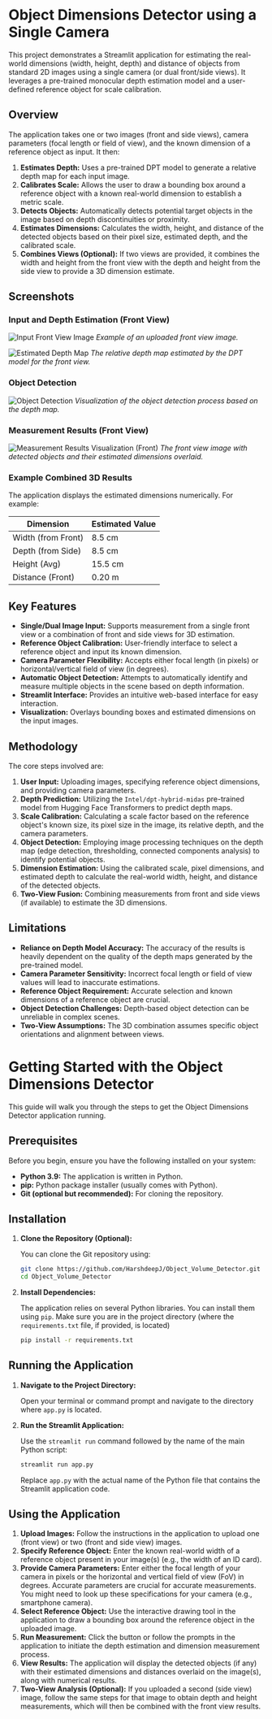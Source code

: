 # Object Dimensions Detector using a Single Camera

This project demonstrates a Streamlit application for estimating the real-world dimensions (width, height, depth) and distance of objects from standard 2D images using a single camera (or dual front/side views). It leverages a pre-trained monocular depth estimation model and a user-defined reference object for scale calibration.

## Overview

The application takes one or two images (front and side views), camera parameters (focal length or field of view), and the known dimension of a reference object as input. It then:

1.  **Estimates Depth:** Uses a pre-trained DPT model to generate a relative depth map for each input image.
2.  **Calibrates Scale:** Allows the user to draw a bounding box around a reference object with a known real-world dimension to establish a metric scale.
3.  **Detects Objects:** Automatically detects potential target objects in the image based on depth discontinuities or proximity.
4.  **Estimates Dimensions:** Calculates the width, height, and distance of the detected objects based on their pixel size, estimated depth, and the calibrated scale.
5.  **Combines Views (Optional):** If two views are provided, it combines the width and height from the front view with the depth and height from the side view to provide a 3D dimension estimate.

## Screenshots

### Input and Depth Estimation (Front View)

![Input Front View Image](images/PXL_20250418_052835918.jpg)
*Example of an uploaded front view image.*

![Estimated Depth Map](images/depth_analysis_image_1.png)
*The relative depth map estimated by the DPT model for the front view.*

### Object Detection

![Object Detection](images/depth_detection_debug.png)
*Visualization of the object detection process based on the depth map.*

### Measurement Results (Front View)

![Measurement Results Visualization (Front)](images/objects_with_dimensions_filtered.jpg)
*The front view image with detected objects and their estimated dimensions overlaid.*

### Example Combined 3D Results

The application displays the estimated dimensions numerically. For example:

| Dimension          | Estimated Value |
| ------------------ | --------------- |
| Width (from Front) | 8.5 cm          |
| Depth (from Side)  | 8.5 cm          |
| Height (Avg)       | 15.5 cm         |
| Distance (Front)   | 0.20 m          |

## Key Features

* **Single/Dual Image Input:** Supports measurement from a single front view or a combination of front and side views for 3D estimation.
* **Reference Object Calibration:** User-friendly interface to select a reference object and input its known dimension.
* **Camera Parameter Flexibility:** Accepts either focal length (in pixels) or horizontal/vertical field of view (in degrees).
* **Automatic Object Detection:** Attempts to automatically identify and measure multiple objects in the scene based on depth information.
* **Streamlit Interface:** Provides an intuitive web-based interface for easy interaction.
* **Visualization:** Overlays bounding boxes and estimated dimensions on the input images.

## Methodology

The core steps involved are:

1.  **User Input:** Uploading images, specifying reference object dimensions, and providing camera parameters.
2.  **Depth Prediction:** Utilizing the `Intel/dpt-hybrid-midas` pre-trained model from Hugging Face Transformers to predict depth maps.
3.  **Scale Calibration:** Calculating a scale factor based on the reference object's known size, its pixel size in the image, its relative depth, and the camera parameters.
4.  **Object Detection:** Employing image processing techniques on the depth map (edge detection, thresholding, connected components analysis) to identify potential objects.
5.  **Dimension Estimation:** Using the calibrated scale, pixel dimensions, and estimated depth to calculate the real-world width, height, and distance of the detected objects.
6.  **Two-View Fusion:** Combining measurements from front and side views (if available) to estimate the 3D dimensions.

## Limitations

* **Reliance on Depth Model Accuracy:** The accuracy of the results is heavily dependent on the quality of the depth maps generated by the pre-trained model.
* **Camera Parameter Sensitivity:** Incorrect focal length or field of view values will lead to inaccurate estimations.
* **Reference Object Requirement:** Accurate selection and known dimensions of a reference object are crucial.
* **Object Detection Challenges:** Depth-based object detection can be unreliable in complex scenes.
* **Two-View Assumptions:** The 3D combination assumes specific object orientations and alignment between views.

# Getting Started with the Object Dimensions Detector

This guide will walk you through the steps to get the Object Dimensions Detector application running.

## Prerequisites

Before you begin, ensure you have the following installed on your system:

* **Python 3.9:** The application is written in Python.
* **pip:** Python package installer (usually comes with Python).
* **Git (optional but recommended):** For cloning the repository.

## Installation

1.  **Clone the Repository (Optional):**

    You can clone the Git repository using:

    ```bash
    git clone https://github.com/HarshdeepJ/Object_Volume_Detector.git
    cd Object_Volume_Detector
    ```

2.  **Install Dependencies:**

    The application relies on several Python libraries. You can install them using `pip`. Make sure you are in the project directory (where the `requirements.txt` file, if provided, is located)

    ```bash
    pip install -r requirements.txt
    ```

## Running the Application

1.  **Navigate to the Project Directory:**

    Open your terminal or command prompt and navigate to the directory where `app.py` is located.

2.  **Run the Streamlit Application:**

    Use the `streamlit run` command followed by the name of the main Python script:

    ```bash
    streamlit run app.py
    ```

    Replace `app.py` with the actual name of the Python file that contains the Streamlit application code.


## Using the Application

1.  **Upload Images:** Follow the instructions in the application to upload one (front view) or two (front and side view) images.
2.  **Specify Reference Object:** Enter the known real-world width of a reference object present in your image(s) (e.g., the width of an ID card).
3.  **Provide Camera Parameters:** Enter either the focal length of your camera in pixels or the horizontal and vertical field of view (FoV) in degrees. Accurate parameters are crucial for accurate measurements. You might need to look up these specifications for your camera (e.g., smartphone camera).
4.  **Select Reference Object:** Use the interactive drawing tool in the application to draw a bounding box around the reference object in the uploaded image.
5.  **Run Measurement:** Click the button or follow the prompts in the application to initiate the depth estimation and dimension measurement process.
6.  **View Results:** The application will display the detected objects (if any) with their estimated dimensions and distances overlaid on the image(s), along with numerical results.
7.  **Two-View Analysis (Optional):** If you uploaded a second (side view) image, follow the same steps for that image to obtain depth and height measurements, which will then be combined with the front view results.
